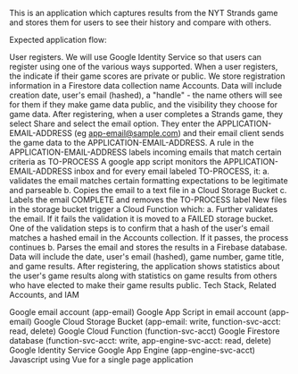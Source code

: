 This is an application which captures results from the NYT Strands game and stores them for users to see their history and compare with others.

Expected application flow:

User registers. We will use Google Identity Service so that users can register using one of the various ways supported. When a user registers, the indicate if their game scores are private or public. We store registration information in a Firestore data collection name Accounts. Data will include creation date, user's email (hashed), a "handle" - the name others will see for them if they make game data public, and the visibility they choose for game data.
After registering, when a user completes a Strands game, they select Share and select the email option. They enter the APPLICATION-EMAIL-ADDRESS (eg app-email@sample.com) and their email client sends the game data to the APPLICATION-EMAIL-ADDRESS.
A rule in the APPLICATION-EMAIL-ADDRESS labels incoming emails that match certain criteria as TO-PROCESS
A google app script monitors the APPLICATION-EMAIL-ADDRESS inbox and for every email labeled TO-PROCESS, it: a. validates the email matches certain formatting expectations to be legitimate and parseable b. Copies the email to a text file in a Cloud Storage Bucket c. Labels the email COMPLETE and removes the TO-PROCESS label
New files in the storage bucket trigger a Cloud Function which: a. Further validates the email. If it fails the validation it is moved to a FAILED storage bucket. One of the validation steps is to confirm that a hash of the user's email matches a hashed email in the Accounts collection. If it passes, the process continues b. Parses the email and stores the results in a Firebase database. Data will include the date, user's email (hashed), game number, game title, and game results.
After registering, the application shows statistics about the user's game results along with statistics on game results from others who have elected to make their game results public.
Tech Stack, Related Accounts, and IAM

Google email account (app-email)
Google App Script in email account (app-email)
Google Cloud Storage Bucket (app-email: write, function-svc-acct: read, delete)
Google Cloud Function (function-svc-acct)
Google Firestore database (function-svc-acct: write, app-engine-svc-acct: read, delete)
Google Identity Service
Google App Engine (app-engine-svc-acct)
Javascript using Vue for a single page application
